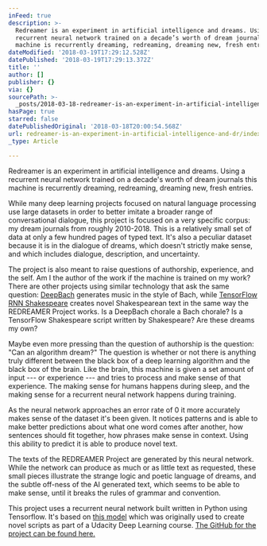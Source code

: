 ```yaml
---
inFeed: true
description: >-
  Redreamer is an experiment in artificial intelligence and dreams. Using a
  recurrent neural network trained on a decade’s worth of dream journals this
  machine is recurrently dreaming, redreaming, dreaming new, fresh entries.
dateModified: '2018-03-19T17:29:12.528Z'
datePublished: '2018-03-19T17:29:13.372Z'
title: ''
author: []
publisher: {}
via: {}
sourcePath: >-
  _posts/2018-03-18-redreamer-is-an-experiment-in-artificial-intelligence-and-dr.md
hasPage: true
starred: false
datePublishedOriginal: '2018-03-18T20:00:54.568Z'
url: redreamer-is-an-experiment-in-artificial-intelligence-and-dr/index.html
_type: Article

---
```

Redreamer is an experiment in artificial intelligence and dreams. Using a recurrent neural network trained on a decade's worth of dream journals this machine is recurrently dreaming, redreaming, dreaming new, fresh entries.

While many deep learning projects focused on natural language processing use large datasets in order to better imitate a broader range of conversational dialogue, this project is focused on a very specific corpus: my dream journals from roughly 2010-2018\. This is a relatively small set of data at only a few hundred pages of typed text. It's also a peculiar dataset because it is in the dialogue of dreams, which doesn't strictly make sense, and which includes dialogue, description, and uncertainty.

The project is also meant to raise questions of authorship, experience, and the self. Am I the author of the work if the machine is trained on my work? There are other projects using similar technology that ask the same question: [DeepBach][0] generates music in the style of Bach, while [TensorFlow RNN Shakespeare][1] creates novel Shakespearean text in the same way the REDREAMER Project works. Is a DeepBach chorale a Bach chorale? Is a TensorFlow Shakespeare script written by Shakespeare? Are these dreams my own?

Maybe even more pressing than the question of authorship is the question: "Can an algorithm dream?" The question is whether or not there is anything truly different between the black box of a deep learning algorithm and the black box of the brain. Like the brain, this machine is given a set amount of input --- or experience --- and tries to process and make sense of that experience. The making sense for humans happens during sleep, and the making sense for a recurrent neural network happens during training.

As the neural network approaches an error rate of 0 it more accurately makes sense of the dataset it's been given. It notices patterns and is able to make better predictions about what one word comes after another, how sentences should fit together, how phrases make sense in context. Using this ability to predict it is able to produce novel text.

The texts of the REDREAMER Project are generated by this neural network. While the network can produce as much or as little text as requested, these small pieces illustrate the strange logic and poetic language of dreams, and the subtle off-ness of the AI generated text, which seems to be able to make sense, until it breaks the rules of grammar and convention.

This project uses a recurrent neural network built written in Python using Tensorflow. It's based on [this model][2] which was originally used to create novel scripts as part of a Udacity Deep Learning course. [The GitHub for the project can be found here. ][3]

[0]: http://www.flow-machines.com/deepbach-polyphonic-music-generation-bach-chorales/
[1]: https://github.com/martin-gorner/tensorflow-rnn-shakespeare/blob/master/rnn_train.py
[2]: https://github.com/udacity/deep-learning/tree/master/tv-script-generation "TV Script Generation Github"
[3]: https://github.com/lfhvn/REDREAMER